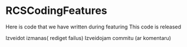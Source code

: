 # RCSCodingFeatures
Here is code that we have written during featuring
This code is released

Izveidot izmanas( rediget failus) 
Izveidojam commitu (ar komentaru) 
